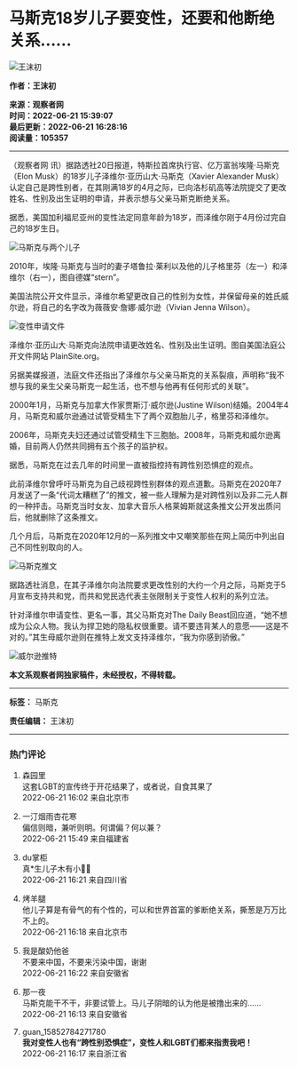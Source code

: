 # 马斯克18岁儿子要变性，还要和他断绝关系……

![王沫初](https://i.guancha.cn/users/20220615145426662.jpg?imageMogr2/thumbnail/100x100)

**作者：王沫初**

**来源：观察者网**  
**时间：2022-06-21 15:39:07**  
**最后更新：2022-06-21 16:28:16**  
**阅读量：105357**

---

（观察者网 讯）据路透社20日报道，特斯拉首席执行官、亿万富翁埃隆·马斯克（Elon Musk）的18岁儿子泽维尔·亚历山大·马斯克（Xavier Alexander Musk）认定自己是跨性别者，在其刚满18岁的4月之际，已向洛杉矶高等法院提交了更改姓名、性别及出生证明的申请，并表示想与父亲马斯克断绝关系。

据悉，美国加利福尼亚州的变性法定同意年龄为18岁，而泽维尔刚于4月份过完自己的18岁生日。

![马斯克与两个儿子](https://i.guancha.cn/news/external/2022/06/21/20220621152644421.jpg)

2010年，埃隆·马斯克与当时的妻子塔鲁拉·莱利以及他的儿子格里芬（左一）和泽维尔（右一），图自德媒“stern”。

美国法院公开文件显示，泽维尔希望更改自己的性别为女性，并保留母亲的姓氏威尔逊，将自己的名字改为薇薇安·詹娜·威尔逊（Vivian Jenna Wilson）。

![变性申请文件](https://i.guancha.cn/news/external/2022/06/21/20220621144417106.jpg)

泽维尔·亚历山大·马斯克向法院申请更改姓名、性别及出生证明。图自美国法庭公开文件网站 PlainSite.org。

另据美媒报道，法庭文件还指出了泽维尔与父亲马斯克的关系裂痕，声明称“我不想与我的亲生父亲马斯克一起生活，也不想与他再有任何形式的关联”。

2000年1月，马斯克与加拿大作家贾斯汀·威尔逊(Justine Wilson)结婚。2004年4月，马斯克和威尔逊通过试管受精生下了两个双胞胎儿子，格里芬和泽维尔。

2006年，马斯克夫妇还通过试管受精生下三胞胎。2008年，马斯克和威尔逊离婚，目前两人仍然共同拥有五个孩子的监护权。

据悉，马斯克在过去几年的时间里一直被指控持有跨性别恐惧症的观点。

此前泽维尔曾呼吁马斯克为自己歧视跨性别群体的观点道歉。马斯克在2020年7月发送了一条“代词太糟糕了”的推文，被一些人理解为是对跨性别以及非二元人群的一种抨击。马斯克当时女友、加拿大音乐人格莱姆斯就这条推文公开发出质问后，他就删除了这条推文。

几个月后，马斯克在2020年12月的一系列推文中又嘲笑那些在网上简历中列出自己不同性别取向的人。

![马斯克推文](https://i.guancha.cn/news/external/2022/06/21/20220621144510586.jpg)

据路透社消息，在其子泽维尔向法院要求更改性别的大约一个月之际，马斯克于5月宣布支持共和党，而共和党民选代表主张限制关于变性人权利的系列立法。

针对泽维尔申请变性、更名一事，其父马斯克对The Daily Beast回应道，“她不想成为公众人物。我认为捍卫她的隐私权很重要。请不要违背某人的意愿——这是不对的。”其生母威尔逊则在推特上发文支持泽维尔，“我为你感到骄傲。”

![威尔逊推特](https://i.guancha.cn/news/social/2022/06/21/20220621161505547.jpg)

**本文系观察者网独家稿件，未经授权，不得转载。**

---

**标签：** 马斯克

**责任编辑：** 王沫初

---

### 热门评论

1. 森园里  
   这套LGBT的宣传终于开花结果了，或者说，自食其果了  
   2022-06-21 16:02 来自北京市

2. 一汀烟雨杏花寒  
   偏信则暗，兼听则明。何谓偏？何以兼？  
   2022-06-21 15:49 来自福建省

3. du掌柜  
   真*生儿子木有小🐔🐔  
   2022-06-21 16:21 来自四川省

4. 烤羊腿  
   他儿子算是有骨气的有个性的，可以和世界首富的爹断绝关系，撕葱是万万比不上的。  
   2022-06-21 16:18 来自北京市

5. 我是酸奶他爸  
   不要来中国，不要来污染中国，谢谢  
   2022-06-21 16:22 来自安徽省

6. 那一夜  
   马斯克能干不干，非要试管上。马儿子阴暗的认为他是被撸出来的……  
   2022-06-21 16:13 来自安徽省

7. guan_15852784271780  
   **我对变性人也有“跨性别恐惧症”，变性人和LGBT们都来指责我吧！**  
   2022-06-21 16:17 来自浙江省
